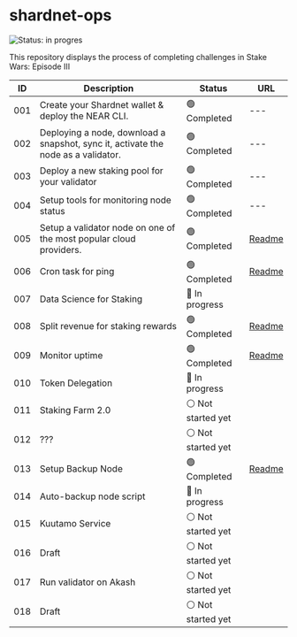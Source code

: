 # shardnet-ops

![Status: in progres](https://img.shields.io/badge/Status-in%20progress-brightgreen)

This repository displays the process of completing challenges in Stake Wars: Episode III

| ID | Description |  Status | URL | 
| ------ | ------ | ------ | ------ |
|001 | Create your Shardnet wallet & deploy the NEAR CLI. | :green_circle: Completed | --- |
|002 | Deploying a node, download a snapshot, sync it, activate the node as a validator. |:green_circle: Completed | --- |
|003 | Deploy a new staking pool for your validator| :green_circle: Completed | --- |
|004 | Setup tools for monitoring node status| :green_circle: Completed  | --- |
|005 | Setup a validator node on one of the most popular cloud providers. | :green_circle: Completed | [Readme](https://github.com/inc4/shardnet-ops/blob/main/challenges/Challenge-005.md) |
|006 | Cron task for ping | :green_circle: Completed | [Readme](https://github.com/inc4/shardnet-ops/blob/main/challenges/Challenge-006.md) |
|007 | Data Science for Staking | :large_blue_circle: In progress |  |
|008 |Split revenue for staking rewards | :green_circle: Completed | [Readme](https://github.com/inc4/shardnet-ops/blob/main/challenges/Challenge-008.md) |
|009 | Monitor uptime | :green_circle: Completed | [Readme](https://github.com/inc4/shardnet-ops/blob/main/challenges/Challenge-009.md) |
|010 |Token Delegation | :large_blue_circle: In progress | |
|011 |Staking Farm 2.0| :white_circle: Not started yet |  |
|012 | ???| :white_circle: Not started yet |  |
|013 | Setup Backup Node | :green_circle: Completed | [Readme](https://github.com/inc4/shardnet-ops/blob/main/challenges/Challenge-0013.md) |
|014 | Auto-backup node script | :large_blue_circle: In progress | |
|015 | Kuutamo Service | :white_circle: Not started yet | |
|016 | Draft | :white_circle: Not started yet | |
|017 | Run validator on Akash | :white_circle: Not started yet | |
|018 | Draft | :white_circle: Not started yet | |
